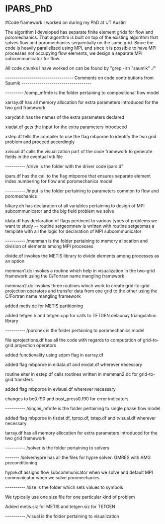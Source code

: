 # IPARS_PhD
#Code framework I worked on during my PhD at UT Austin

The algorithm I developed has separate finite element grids for flow and poromechanics. That algorithm is built on top of the existing algorithm that solves flow and poromechanics sequentially on the same grid. Since the code is heavily parallelized using MPI, and since it is possible to have MPI processes not occupying flow elements, we design a separate MPI subcommunicator for flow.

All code chunks I have worked on can be found by "grep -irn "saumik" ./"

---------------------------------- Comments on code contributions from Saumik -----------------------------------

--------- /comp_mfmfe is the folder pertaining to compositional flow model

xarray.df has all memory allocation for extra parameters introduced for the two grid framework 

xarydat.h has the names of the extra parameters declared

xiadat.df gets the input for the extra parameters introduced

xstep.df tells the compiler to use the flag mbporoe to identify the two grid problem and proceed accordingly

xvisual.df calls the visualization part of the code framework to generate fields in the eventual vtk file

---------- /drive is the folder with the driver code ipars.df

ipars.df has the call to the flag mbporoe that ensures separate element index numbering for flow and poromechanics model

---------- /input is the folder pertaining to parameters common to flow and poromechanics

blkary.dh has declaration of all variables pertaining to design of MPI subcommunicator and the big field problem we solve

idata.df has declaration of flags pertinent to various types of problems we want to study -- routine setgeomnew is written with routine setgeomas a template with all the logic for declaration of MPI subcommunicator

---------- /memman is the folder pertaining to memory allocation and division of elements among MPI processes 

divide.df invokes the METIS library to divide elements among processes as an option

memman1.dc invokes a routine which help in visualization in the two-grid framework using the C/Fortran name mangling framework

memman2.dc invokes three routines which work to create grid-to-grid projection operators and transfer data from one grid to the other using the C/Fortran name mangling framework

added metis.dc for METIS partitioning

added tetgen.h and tetgen.cpp for calls to TETGEN delaunay triangulation library

---------- /porohex is the folder pertaining to poromechanics model

file eprojections.df has all the code with regards to computation of grid-to-grid projection operators

added functionality using sdpm flag in earray.df

added flag mbporoe in eidata.df and eivdat.df wherever necessary

routine eiter in estep.df calls routines written in memman2.dc for grid-to-grid transfers

added flag mbporoe in evisual.df wherever necessary

changes to bc0.f90 and post_prcss0.f90 for error indicators 

---------- /singlei_mfmfe is the folder pertaining to single phase flow model

added flag mbporoe in tisdat.df, tprop.df, tstep.df and tvisual.df wherever necessary

tarray.df has all memory allocation for extra parameters introduced for the two grid framework 

---------- /solver is the folder pertaining to solvers

------- /solve/hypre has all the files for hypre solver: GMRES with AMG preconditioning

hypre.df assigns flow subcommunicator when we solve and default MPI communicator when we solve poromechanics

---------- /size is the folder which sets values to symbols

We typically use one size file for one particular kind of problem

Added metis.siz for METIS and tetgen.siz for TETGEN

---------- /visual is the folder pertaining to visualization



